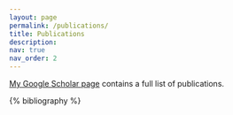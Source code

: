 ```yaml
---
layout: page
permalink: /publications/
title: Publications
description: 
nav: true
nav_order: 2
---
```


[My Google Scholar page](https://scholar.google.com/citations?hl=en&user=C8sYLjMAAAAJ) contains a full list of publications.

<!-- _pages/publications.md -->

<!-- Bibsearch Feature -->

<!-- {% include bib_search.liquid %} -->

<div class="publications">

{% bibliography %}

</div>
